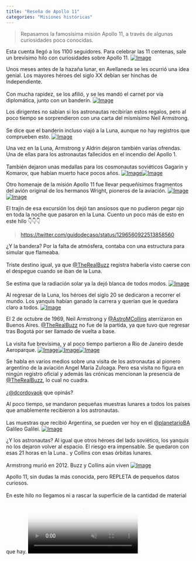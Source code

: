 ```yaml
---
title: "Reseña de Apollo 11"
categories: "Misiones históricas"
---
```

> Repasamos la famosísima misión Apollo 11, a través de algunas curiosidades poco conocidas.

<div class="card-tweets" dir="auto">
    <p>Esta cuenta llegó a los 1100 seguidores. Para celebrar las 11 centenas, sale un brevísimo hilo con curiosidades sobre Apollo 11. <span class="entity-image"><a href="https://pbs.twimg.com/media/Eh4cBz5XYAI_FN0.png" target="_blank"><img alt="Image" src="https://pbs.twimg.com/media/Eh4cBz5XYAI_FN0.png" data-src="https://pbs.twimg.com/media/Eh4cBz5XYAI_FN0.png"></a></span></p>
    <p>Unos meses antes de la hazaña lunar, en Avellaneda se les ocurrió una idea genial. Los mayores héroes del siglo XX debían ser hinchas de Independiente. <br />
<br />
Con mucha rapidez, se los afilió, y se les mandó el carnet por vía diplomática, junto con un banderín. <span class="entity-image"><a href="https://pbs.twimg.com/media/Eh4eYqlXsAQZa6K.jpg" target="_blank"><img alt="Image" src="https://pbs.twimg.com/media/Eh4eYqlXsAQZa6K.jpg" data-src="https://pbs.twimg.com/media/Eh4eYqlXsAQZa6K.jpg"></a></span></p>
    <p>Los dirigentes no sabían si los astronautas recibirían estos regalos, pero al poco tiempo se sorprendieron con una carta del mismísimo Neil Armstrong. <br />
<br />
Se dice que el banderín incluso viajó a la Luna, aunque no hay registros que comprueben esto. <span class="entity-image"><a href="https://pbs.twimg.com/media/Eh4fRAcWsAIyLM3.jpg" target="_blank"><img alt="Image" src="https://pbs.twimg.com/media/Eh4fRAcWsAIyLM3.jpg" data-src="https://pbs.twimg.com/media/Eh4fRAcWsAIyLM3.jpg"></a></span></p>
    <p>Una vez en la Luna, Armstrong y Aldrin dejaron también varias ofrendas. Una de ellas para los astronautas fallecidos en el incendio del Apollo 1. <br />
<br />
También dejaron unas medallas para los cosmonautas soviéticos Gagarin y Komarov, que habían muerto hace pocos años. <span class="row justify-content-center entity-multiple-2"><span class="col-md-6"><span class="entity-image"><a href="https://pbs.twimg.com/media/Eh4gFRCXsAAl4IN.jpg" target="_blank"><img alt="Image" src="https://pbs.twimg.com/media/Eh4gFRCXsAAl4IN.jpg" data-src="https://pbs.twimg.com/media/Eh4gFRCXsAAl4IN.jpg"></a></span></span><span class="col-md-6"><span class="entity-image"><a href="https://pbs.twimg.com/media/Eh4gGvSXgAEuiRi.png" target="_blank"><img alt="Image" src="https://pbs.twimg.com/media/Eh4gFRCXsAAl4IN.jpg" data-src="https://pbs.twimg.com/media/Eh4gGvSXgAEuiRi.png"></a></span></span></span></p>
    <p>Otro homenaje de la misión Apollo 11 fue llevar pequeñísimos fragmentos del avión original de los hermanos Wright, pioneros de la aviación. <span class="row justify-content-center entity-multiple-2"><span class="col-md-6"><span class="entity-image"><a href="https://pbs.twimg.com/media/Eh4jLZKXcAAOO2S.jpg" target="_blank"><img alt="Image" src="https://pbs.twimg.com/media/Eh4jLZKXcAAOO2S.jpg" data-src="https://pbs.twimg.com/media/Eh4jLZKXcAAOO2S.jpg"></a></span></span><span class="col-md-6"><span class="entity-image"><a href="https://pbs.twimg.com/media/Eh4jQSsWsAA2he5.png" target="_blank"><img alt="Image" src="https://pbs.twimg.com/media/Eh4jLZKXcAAOO2S.jpg" data-src="https://pbs.twimg.com/media/Eh4jQSsWsAA2he5.png"></a></span></span></span></p>
    <p>El trajín de esa excursión los dejó tan ansiosos que no pudieron pegar ojo en toda la noche que pasaron en la Luna. Cuento un poco más de esto en este hilo 👇👇👇<span class="entity-embed"><span class="twitter-player"><blockquote class="twitter-tweet" data-conversation="none" data-align="center" data-dnt="true"><a href="https://twitter.com/guidodecaso/status/1296560922513858560">https://twitter.com/guidodecaso/status/1296560922513858560</a></blockquote></span></span></p>
    <p>¿Y la bandera? Por la falta de atmósfera, contaba con una estructura para simular que flameaba. <br />
<br />
Triste destino igual, ya que <a class="entity-mention" href="https://twitter.com/TheRealBuzz">@TheRealBuzz</a> registra haberla visto caerse con el despegue cuando se iban de la Luna.<br />
<br />
Se estima que la radiación solar ya la dejó blanca de todos modos. <span class="entity-image"><a href="https://pbs.twimg.com/media/Eh4kDsgWsAMGuQX.png" target="_blank"><img alt="Image" src="https://pbs.twimg.com/media/Eh4kDsgWsAMGuQX.png" data-src="https://pbs.twimg.com/media/Eh4kDsgWsAMGuQX.png"></a></span></p>
    <p>Al regresar de la Luna, los héroes del siglo 20 se dedicaron a recorrer el mundo. Los yanquis habían ganado la carrera y querían que le quedara claro a todos. <span class="entity-image"><a href="https://pbs.twimg.com/media/Eh4gpTuWsAEcKXb.jpg" target="_blank"><img alt="Image" src="https://pbs.twimg.com/media/Eh4gpTuWsAEcKXb.jpg" data-src="https://pbs.twimg.com/media/Eh4gpTuWsAEcKXb.jpg"></a></span></p>
    <p>El 2 de octubre de 1969, Neil Armstrong y <a class="entity-mention" href="https://twitter.com/AstroMCollins">@AstroMCollins</a> aterrizaron en Buenos Aires. <a class="entity-mention" href="https://twitter.com/TheRealBuzz">@TheRealBuzz</a> no fue de la partida, ya que tuvo que regresar tras Bogotá por ser llamado de vuelta a base.<br />
<br />
La visita fue brevísima, y al poco tiempo partieron a Rio de Janeiro desde Aeroparque. <span class="row justify-content-center entity-multiple-3"><span class="col-md-6"><span class="entity-image"><a href="https://pbs.twimg.com/media/Eh4hftRWoAAeaHD.jpg" target="_blank"><img alt="Image" src="https://pbs.twimg.com/media/Eh4hftRWoAAeaHD.jpg" data-src="https://pbs.twimg.com/media/Eh4hftRWoAAeaHD.jpg"></a></span></span><span class="col-md-6"><span class="entity-image"><a href="https://pbs.twimg.com/media/Eh4hhBRXgAgW7W8.jpg" target="_blank"><img alt="Image" src="https://pbs.twimg.com/media/Eh4hftRWoAAeaHD.jpg" data-src="https://pbs.twimg.com/media/Eh4hhBRXgAgW7W8.jpg"></a></span></span><span class="col-md-6"><span class="entity-image"><a href="https://pbs.twimg.com/media/Eh4hjL4WoAAnc26.jpg" target="_blank"><img alt="Image" src="https://pbs.twimg.com/media/Eh4hftRWoAAeaHD.jpg" data-src="https://pbs.twimg.com/media/Eh4hjL4WoAAnc26.jpg"></a></span></span></span></p>
    <p>Se habla en varios medios sobre una visita de los astronautas al pionero argentino de la aviación Angel María Zuloaga. Pero esa visita no figura en ningún registro oficial y además las crónicas mencionan la presencia de <a class="entity-mention" href="https://twitter.com/TheRealBuzz">@TheRealBuzz</a>, lo cual no cuadra. <br />
<br />
¿<a class="entity-mention" href="https://twitter.com/dcordovaok">@dcordovaok</a> que opinás?</p>
    <p>Al poco tiempo, se mandaron pequeñas muestras lunares a todos los países que amablemente recibieron a los astronautas. <br />
<br />
Las muestras que recibió Argentina, se pueden ver hoy en el <a class="entity-mention" href="https://twitter.com/planetarioBA">@planetarioBA</a> Galileo Galilei. <span class="entity-image"><a href="https://pbs.twimg.com/media/Eh4iEsDWoAAX6eq.jpg" target="_blank"><img alt="Image" src="https://pbs.twimg.com/media/Eh4iEsDWoAAX6eq.jpg" data-src="https://pbs.twimg.com/media/Eh4iEsDWoAAX6eq.jpg"></a></span></p>
    <p>¿Y los astronautas? Al igual que otros héroes del lado soviético, los yanquis no los dejaron volver al espacio. El riesgo era impensable. Se quedaron con esas 21 horas en la Luna.. y Collins con esas órbitas lunares.<br />
<br />
Armstrong murió en 2012. Buzz y Collins aún viven <span class="entity-image"><a href="https://pbs.twimg.com/media/Eh4lIdSWoAcOWiR.png" target="_blank"><img alt="Image" src="https://pbs.twimg.com/media/Eh4lIdSWoAcOWiR.png" data-src="https://pbs.twimg.com/media/Eh4lIdSWoAcOWiR.png"></a></span></p>
    <p>Apollo 11, sin dudas la más conocida, pero REPLETA de pequeños datos curiosos.<br />
<br />
En este hilo no llegamos ni a rascar la superficie de la cantidad de material que hay. <span class="entity-video-gif"><video autoplay muted loop controls poster="https://pbs.twimg.com/tweet_video_thumb/Eh4lPnnXsAEt31i.jpg"><source src="https://video.twimg.com/tweet_video/Eh4lPnnXsAEt31i.mp4" type="video/mp4"><img alt="Apollo11 Space GIF" src="https://pbs.twimg.com/tweet_video_thumb/Eh4lPnnXsAEt31i.jpg"></video></span></p>
</div>

